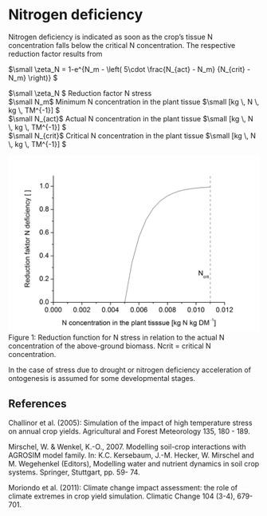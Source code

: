 # Nitrogen deficiency

Nitrogen deficiency is indicated as soon as the crop’s tissue N concentration falls below the critical N concentration. The respective reduction factor results from

$`\small \zeta_N = 1-e^{N_m - \left( 5\cdot \frac{N_{act} - N_m} {N_{crit} - N_m}  \right)} `$

$`\small \zeta_N `$	Reduction factor N stress	 <br>
$`\small N_m`$	Minimum N concentration in the plant tissue	$`\small [kg \, N \, kg \, TM^{-1}] `$<br>
$`\small N_{act}`$	Actual N concentration in the plant tissue	$`\small [kg \, N \, kg \, TM^{-1}] `$<br>
$`\small N_{crit}`$	Critical N concentration in the plant tissue	$`\small [kg \, N \, kg \, TM^{-1}] `$<br>

![](../images/crop_processes/monica_stress_fig.1.png)<br>
Figure 1: Reduction function for N stress in relation to the actual N concentration of the above-ground biomass. Ncrit = critical N concentration.

In the case of stress due to drought or nitrogen deficiency acceleration of ontogenesis is assumed for some developmental stages.

## References
Challinor et al. (2005): Simulation of the impact of high temperature stress on annual crop yields. Agricultural and Forest Meteorology 135, 180 - 189.

Mirschel, W. & Wenkel, K.-O., 2007. Modelling soil-crop interactions with AGROSIM model family. In: K.C. Kersebaum, J.-M. Hecker, W. Mirschel and M. Wegehenkel (Editors), Modelling water and nutrient dynamics in soil crop systems. Springer, Stuttgart, pp. 59- 74.

Moriondo et al. (2011): Climate change impact assessment: the role of climate extremes in crop yield simulation. Climatic Change 104 (3-4), 679-701.